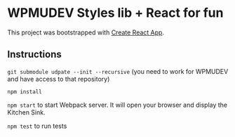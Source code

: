 # WPMUDEV Styles lib + React for fun

This project was bootstrapped with [Create React App](https://github.com/facebookincubator/create-react-app).

## Instructions

`git submodule udpate --init --recursive` (you need to work for WPMUDEV and have access to that repository)

`npm install`

`npm start` to start Webpack server. It will open your browser and display the Kitchen Sink.

`npm test` to run tests
